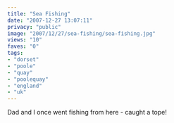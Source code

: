 ```yaml
---
title: "Sea Fishing"
date: "2007-12-27 13:07:11"
privacy: "public"
image: "2007/12/27/sea-fishing/sea-fishing.jpg"
views: "10"
faves: "0"
tags:
- "dorset"
- "poole"
- "quay"
- "poolequay"
- "england"
- "uk"
---
```

Dad and I once went fishing from here - caught a tope!
